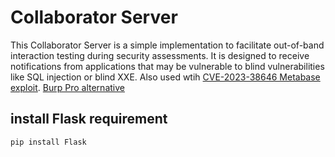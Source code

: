 # Collaborator Server

This Collaborator Server is a simple implementation to facilitate out-of-band interaction testing during security assessments. It is designed to receive notifications from applications that may be vulnerable to blind vulnerabilities like SQL injection or blind XXE. Also used wtih [CVE-2023-38646 Metabase exploit](https://github.com/shamo0/CVE-2023-38646-PoC). [Burp Pro alternative](https://portswigger.net/burp/documentation/desktop/tools/collaborator/getting-started)


## install Flask requirement

   ```bash
  pip install Flask

